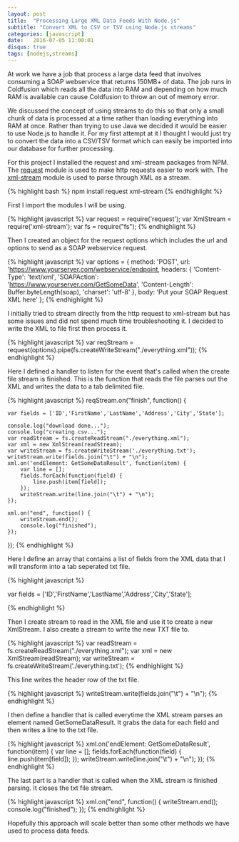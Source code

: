 ```yaml
---
layout: post
title:  "Processing Large XML Data Feeds With Node.js"
subtitle: "Convert XML to CSV or TSV using Node.js streams"
categories: [javascript]
date:   2016-07-05 11:00:01
disqus: true
tags: [nodejs,streams]
---
```

 
At work we have a job that process a large data feed that involves consuming a SOAP webservice that returns 150MB+ of data. The job runs in Coldfusion which reads all the data into RAM and depending on how much RAM is available can cause Coldfusion to throw an out of memory error.

We discussed the concept of using streams to do this so that only a small chunk of data is processed at a time rather than loading everything into RAM at once. Rather than trying to use Java we decided it would be easier to use Node.js to handle it. For my first attempt at it I thought I would just try to convert the data into a CSV/TSV format which can easily be imported into our database for further processing.

For this project I installed the request and xml-stream packages from NPM. The [request][request] module is used to make http requests easier to work with. The [xml-stream][xml-stream] module is used to parse through XML as a stream.

{% highlight bash %}
npm install request xml-stream
{% endhighlight %}

First I import the modules I will be using.

{% highlight javascript %}
var request = require('request');
var XmlStream = require('xml-stream');
var fs = require("fs");
{% endhighlight %}

Then I created an object for the request options which includes the url and options to send as a SOAP webservice request.

{% highlight javascript %}
var options = {
  method: 'POST',
  url: 'https://www.yourserver.com/webservice/endpoint,
  headers: {
      'Content-Type': 'text/xml',
      'SOAPAction': 'https://www.yourserver.com/GetSomeData',
      'Content-Length': Buffer.byteLength(soap),
      'charset': 'utf-8'
  },
  body: 'Put your SOAP Request XML here'
};
{% endhighlight %}

I initially tried to stream directly from the http request to xml-stream but has some issues and did not spend much time troubleshooting it. I decided to write the XML to file first then process it.

{% highlight javascript %}
var reqStream = request(options).pipe(fs.createWriteStream("./everything.xml"));
{% endhighlight %}

Here I defined a handler to listen for the event that's called when the create file stream is finished. This is the function that reads the file parses out the XML and writes the data to a tab delimited file.

{% highlight javascript %}
reqStream.on("finish", function() {

	var fields = ['ID','FirstName','LastName','Address','City','State'];

	console.log("download done...");
	console.log("creating csv...");
	var readStream = fs.createReadStream("./everything.xml");
	var xml = new XmlStream(readStream);
	var writeStream = fs.createWriteStream('./everything.txt');
	writeStream.write(fields.join("\t") + "\n");
	xml.on('endElement: GetSomeDataResult', function(item) {
		var line = [];
		fields.forEach(function(field) {
			line.push(item[field]);
		});
		writeStream.write(line.join("\t") + "\n");
	});

	xml.on("end", function() {
		writeStream.end();
		console.log("finished");
	});
});
{% endhighlight %}

Here I define an array that contains a list of fields from the XML data that I will transform into a tab seperated txt file.

{% highlight javascript %}

var fields = ['ID','FirstName','LastName','Address','City','State'];

{% endhighlight %}

Then I create stream to read in the XML file and use it to create a new XmlStream. I also create a stream to write the new TXT file to.

{% highlight javascript %}
var readStream = fs.createReadStream("./everything.xml");
var xml = new XmlStream(readStream);
var writeStream = fs.createWriteStream('./everything.txt');
{% endhighlight %}

This line writes the header row of the txt file.

{% highlight javascript %}
writeStream.write(fields.join("\t") + "\n");
{% endhighlight %}

I then define a handler that is called everytime the XML stream parses an element named GetSomeDataResult. It grabs the data for each field and then writes a line to the txt file.

{% highlight javascript %}
xml.on('endElement: GetSomeDataResult', function(item) {
	var line = [];
	fields.forEach(function(field) {
		line.push(item[field]);
	});
	writeStream.write(line.join("\t") + "\n");
});
{% endhighlight %}

The last part is a handler that is called when the XML stream is finished parsing. It closes the txt file stream.

{% highlight javascript %}
xml.on("end", function() {
	writeStream.end();
	console.log("finished");
});
{% endhighlight %}

Hopefully this approach will scale better than some other methods we have used to process data feeds.

[xml-stream]: 	https://github.com/assistunion/xml-stream
[request]:      https://github.com/request/request




